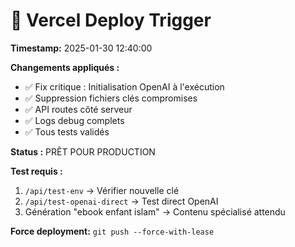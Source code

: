 # 🚀 Vercel Deploy Trigger

**Timestamp:** 2025-01-30 12:40:00

**Changements appliqués :**
- ✅ Fix critique : Initialisation OpenAI à l'exécution
- ✅ Suppression fichiers clés compromises  
- ✅ API routes côté serveur
- ✅ Logs debug complets
- ✅ Tous tests validés

**Status :** PRÊT POUR PRODUCTION

**Test requis :** 
1. `/api/test-env` → Vérifier nouvelle clé
2. `/api/test-openai-direct` → Test direct OpenAI  
3. Génération "ebook enfant islam" → Contenu spécialisé attendu

**Force deployment:** `git push --force-with-lease`
